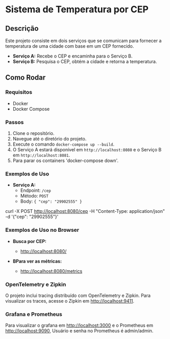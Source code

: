 # Sistema de Temperatura por CEP

## Descrição

Este projeto consiste em dois serviços que se comunicam para fornecer a temperatura de uma cidade com base em um CEP fornecido.

- **Serviço A:** Recebe o CEP e encaminha para o Serviço B.
- **Serviço B:** Pesquisa o CEP, obtém a cidade e retorna a temperatura.

## Como Rodar

### Requisitos

- Docker
- Docker Compose

### Passos

1. Clone o repositório.
2. Navegue até o diretório do projeto.
3. Execute o comando `docker-compose up --build`.
4. O Serviço A estará disponível em `http://localhost:8080` e o Serviço B em `http://localhost:8081`.
5. Para parar os containers 'docker-compose down'.

### Exemplos de Uso

- **Serviço A:**
  - Endpoint: `/cep`
  - Método: `POST`
  - Body: `{ "cep": "29902555" }`

curl -X POST <http://localhost:8080/cep> -H "Content-Type: application/json" -d '{"cep": "29902555"}'

### Exemplos de Uso no Browser

- **Busca por CEP:**
  - <http://localhost:8080/>

- **BPara ver as métricas:**
  - <http://localhost:8080/metrics>

### OpenTelemetry e Zipkin

O projeto inclui tracing distribuído com OpenTelemetry e Zipkin. Para visualizar os traces, acesse o Zipkin em <http://localhost:9411>.

### Grafana e Prometheus

Para visualizar o grafana em <http://localhost:3000> e o Prometheus em <http://localhost:9090>, Usuário e senha no Prometheus é admin/admin.
